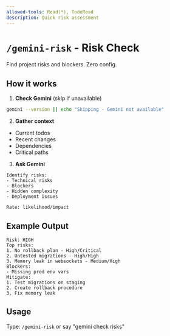 ```yaml
---
allowed-tools: Read(*), TodoRead
description: Quick risk assessment
---
```


# `/gemini-risk` - Risk Check

Find project risks and blockers. Zero config.

## How it works

1. **Check Gemini** (skip if unavailable)
```bash
gemini --version || echo "Skipping - Gemini not available"
```

2. **Gather context**
- Current todos
- Recent changes
- Dependencies
- Critical paths

3. **Ask Gemini**
```
Identify risks:
- Technical risks
- Blockers
- Hidden complexity
- Deployment issues

Rate: likelihood/impact
```

## Example Output
```
Risk: HIGH
Top risks:
1. No rollback plan - High/Critical
2. Untested migrations - High/High
3. Memory leak in websockets - Medium/High
Blockers:
- Missing prod env vars
Mitigate:
1. Test migrations on staging
2. Create rollback procedure
3. Fix memory leak
```

## Usage
Type: `/gemini-risk` or say "gemini check risks"